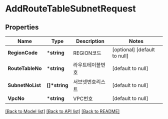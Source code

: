 # AddRouteTableSubnetRequest

## Properties
Name | Type | Description | Notes
------------ | ------------- | ------------- | -------------
**RegionCode** | ***string** | REGION코드 | [optional] [default to null]
**RouteTableNo** | ***string** | 라우트테이블번호 | [default to null]
**SubnetNoList** | **[]\*string** | 서브넷번호리스트 | [default to null]
**VpcNo** | ***string** | VPC번호 | [default to null]

[[Back to Model list]](../README.md#documentation-for-models) [[Back to API list]](../README.md#documentation-for-api-endpoints) [[Back to README]](../README.md)


